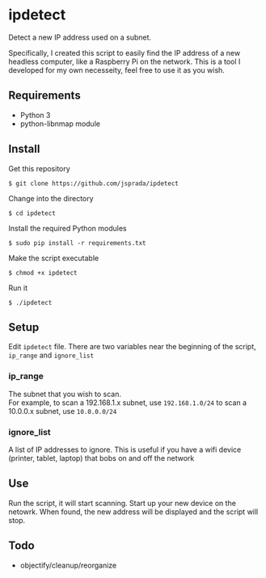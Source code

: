 # ipdetect
Detect a new IP address used on a subnet. 

Specifically, I created this script to easily find the IP address of a new headless computer, like a Raspberry Pi on the network.  This is a tool I developed for my own necesseity, feel free to use it as you wish.

## Requirements

* Python 3
* python-libnmap module

##  Install

Get this repository

    $ git clone https://github.com/jsprada/ipdetect

Change into the directory

    $ cd ipdetect

Install the required Python modules

    $ sudo pip install -r requirements.txt

Make the script executable 

    $ chmod +x ipdetect

Run it

    $ ./ipdetect

## Setup
Edit `ipdetect` file.  There are two variables near the beginning of the script, `ip_range` and `ignore_list`

### ip_range
The subnet that you wish to scan.  
For example, to scan a 192.168.1.x subnet, use `192.168.1.0/24`  to scan a 10.0.0.x subnet, use `10.0.0.0/24`

### ignore_list
A list of IP addresses to ignore.  This is useful if you have a wifi device (printer, tablet, laptop) that bobs on and off the network

## Use

Run the script, it will start scanning.  Start up your new device on the netowrk. When found, the new address will be displayed and the script will stop.   


## Todo
* objectify/cleanup/reorganize
